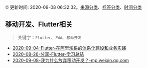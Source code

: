 :alarm_clock: 更新时间: 2020-09-08 06:32:32。[来源分类](../README.md)、[标签分类](../TAGS.md)、[时间分类](../TIMELINE.md)

## 移动开发、Flutter相关


> 关键字：`Flutter`、`PWA`、`移动开发`



- [2020-09-04-Flutter-在阿里淘系的体系化建设和业务实践](https://www.ershicimi.com/p/df277c7c2479b10b89231f01e349caf2) 
- [2020-08-26-分享-Flutter-学习总结](https://www.ershicimi.com/p/00e7b0fcbc519b73b15d21a31b294c68) 
- [2020-09-08-我为什么放弃移动开发？-mp.weixin.qq.com](https://blogread.cn/news/go.php?idItem=13745&url=https%3A%2F%2Fmp.weixin.qq.com%2Fs%2FJsBHh5yEcorIUVDW8egTfA%3Fcomefrom%3Dhttps%253A%252F%252Fblogread.cn%252Fnews%252F) 